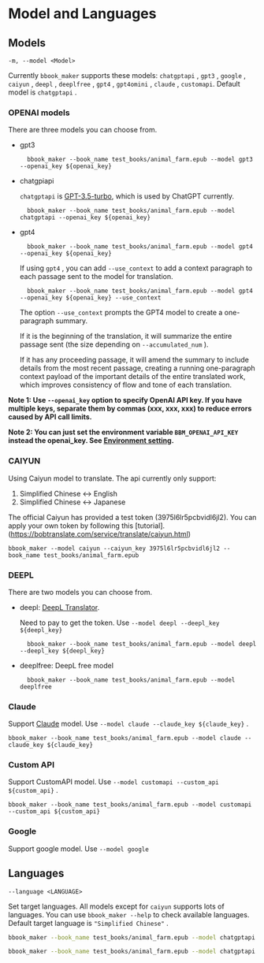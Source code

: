 # Model and Languages
## Models
`-m, --model <Model>` <br>

Currently `bbook_maker` supports these models: `chatgptapi` , `gpt3` , `google` , `caiyun` , `deepl` , `deeplfree` , `gpt4` , `gpt4omini` , `claude` , `customapi`.
Default model is `chatgptapi` . 

### OPENAI models

There are three models you can choose from.

* gpt3

    

        bbook_maker --book_name test_books/animal_farm.epub --model gpt3 --openai_key ${openai_key}

    

* chatgpiapi


    `chatgptapi` is [GPT-3.5-turbo](https://openai.com/blog/introducing-chatgpt-and-whisper-apis), which is used by ChatGPT currently.

        bbook_maker --book_name test_books/animal_farm.epub --model chatgptapi --openai_key ${openai_key}

* gpt4

    

        bbook_maker --book_name test_books/animal_farm.epub --model gpt4 --openai_key ${openai_key}

    If using `gpt4` , you can add `--use_context` to add a context paragraph to each passage sent to the model for translation.

  

            
        bbook_maker --book_name test_books/animal_farm.epub --model gpt4 --openai_key ${openai_key} --use_context

    The option `--use_context` prompts the GPT4 model to create a one-paragraph summary. 

    

    If it is the beginning of the translation, it will summarize the entire passage sent (the size depending on `--accumulated_num` ).

    

    If it has any proceeding passage, it will amend the summary to include details from the most recent passage, creating a running one-paragraph context payload of the important details of the entire translated work, which improves consistency of flow and tone of each translation.

**Note 1: Use `--openai_key` option to specify OpenAI API key. If you have multiple keys, separate them by commas (xxx, xxx, xxx) to reduce errors caused by API call limits.**

**Note 2: You can just set the environment variable `BBM_OPENAI_API_KEY` instead the openai_key. See [Environment setting](settings.md).**

### CAIYUN 

Using Caiyun model to translate. The api currently only support: 

        

1. Simplified Chinese <-> English
2. Simplified Chinese <-> Japanese

The official Caiyun has provided a test token (3975l6lr5pcbvidl6jl2). You can apply your own token by following this [tutorial].(https://bobtranslate.com/service/translate/caiyun.html)

            
    bbook_maker --model caiyun --caiyun_key 3975l6lr5pcbvidl6jl2 --book_name test_books/animal_farm.epub

### DEEPL

There are two models you can choose from.

    

* deepl: [DeepL Translator](https://rapidapi.com/splintPRO/api/dpl-translator). <br>

    

    Need to pay to get the token. Use `--model deepl --deepl_key ${deepl_key}`

        

        bbook_maker --book_name test_books/animal_farm.epub --model deepl --deepl_key ${deepl_key}

        

* deeplfree: DeepL free model

        

        bbook_maker --book_name test_books/animal_farm.epub --model deeplfree

### Claude

Support [Claude](https://console.anthropic.com/docs) model. Use `--model claude --claude_key ${claude_key}` .

    bbook_maker --book_name test_books/animal_farm.epub --model claude --claude_key ${claude_key}
            

### Custom API
Support CustomAPI model. Use `--model customapi --custom_api ${custom_api}` .

    bbook_maker --book_name test_books/animal_farm.epub --model customapi --custom_api ${custom_api}  

### Google

Support google model. Use `--model google`

## Languages
`--language <LANGUAGE>` <br>

Set target languages. All models except for `caiyun` supports lots of languages. You can use `bbook_maker --help` to check available languages. Default target language is `"Simplified Chinese"` .

```sh
bbook_maker --book_name test_books/animal_farm.epub --model chatgptapi --openai_key ${openai_key} --language ja
```

```sh
bbook_maker --book_name test_books/animal_farm.epub --model chatgptapi --openai_key ${openai_key} --language "Simplified Chinese"
```